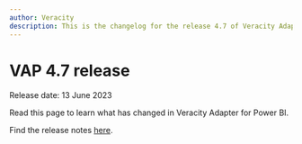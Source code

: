 ```yaml
---
author: Veracity
description: This is the changelog for the release 4.7 of Veracity Adapter for Power BI (VAP).
---
```

# VAP 4.7 release
Release date: 13 June 2023

Read this page to learn what has changed in Veracity Adapter for Power BI.

Find the release notes [here](https://community.veracity.com/t/vap-veracity-adapter-4-7-release-note/226).
